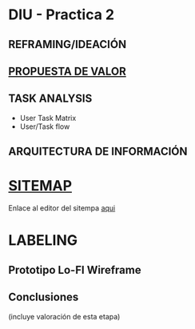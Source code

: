 # DIU - Practica 2

## REFRAMING/IDEACIÓN


## [PROPUESTA DE VALOR](https://github.com/jhavimg/DIU/blob/master/P2/Propuesta_de_valor.pdf)


## TASK ANALYSIS

* User Task Matrix 
* User/Task flow


## ARQUITECTURA DE INFORMACIÓN
# [SITEMAP](https://github.com/jhavimg/DIU/blob/master/P2/sitemap.png)
Enlace al editor del sitempa [aqui](https://www.gloomaps.com/6oaPaZdHed)
# LABELING


## Prototipo Lo-FI Wireframe 


## Conclusiones  
(incluye valoración de esta etapa)
